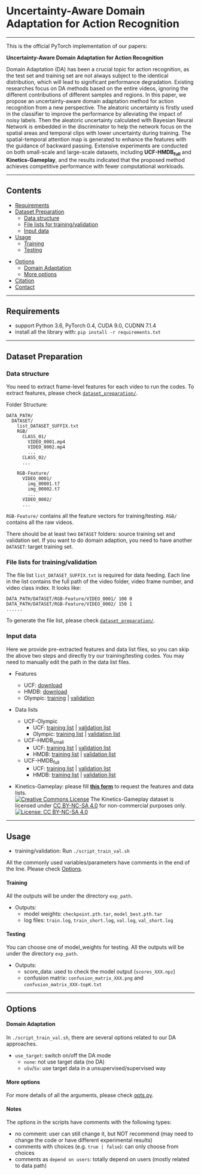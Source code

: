 # Uncertainty-Aware Domain Adaptation for Action Recognition


---
This is the official PyTorch implementation of our papers:

**Uncertainty-Aware Domain Adaptation for Action Recognition**  


Domain Adaptation (DA) has been a crucial topic for action recognition, as the test set and training set are not always subject to the identical distribution, which will lead to significant performance degradation. Existing researches focus on DA methods based on the entire videos, ignoring the different contributions of different samples and regions. In this paper, we propose an uncertainty-aware domain adaptation method for action recognition from a new perspective. The aleatoric uncertainty is firstly used in the classifier to improve the performance by alleviating the impact of noisy labels. Then the aleatoric uncertainty calculated with Bayesian Neural Network is embedded in the discriminator to help the network focus on the spatial areas and temporal clips with lower uncertainty during training. The spatial-temporal attention map is generated to enhance the features with the guidance of backward passing. Extensive experiments are conducted on both small-scale and large-scale datasets, including **UCF-HMDB<sub>full</sub>** and **Kinetics-Gameplay**, and the results indicated that the proposed method achieves competitive performance with fewer computational workloads.

---
## Contents
* [Requirements](#requirements)
* [Dataset Preparation](#dataset-preparation)
  * [Data structure](#data-structure)
  * [File lists for training/validation](#file-lists-for-trainingvalidation)
  * [Input data](#input-data)
* [Usage](#usage)
  * [Training](#training)
  * [Testing](#testing)
<!--   * [Video Demo](#video-demo) -->
* [Options](#options)
  * [Domain Adaptation](#domain-adaptation)
  * [More options](#more-options)
* [Citation](#citation)
* [Contact](#contact)

---
## Requirements
* support Python 3.6, PyTorch 0.4, CUDA 9.0, CUDNN 7.1.4
* install all the library with: `pip install -r requirements.txt`

---
## Dataset Preparation
### Data structure
You need to extract frame-level features for each video to run the codes. To extract features, please check [`dataset_preparation/`](dataset_preparation/).

Folder Structure:
```
DATA_PATH/
  DATASET/
    list_DATASET_SUFFIX.txt
    RGB/
      CLASS_01/
        VIDEO_0001.mp4
        VIDEO_0002.mp4
        ...
      CLASS_02/
      ...

    RGB-Feature/
      VIDEO_0001/
        img_00001.t7
        img_00002.t7
        ...
      VIDEO_0002/
      ...
```
`RGB-Feature/` contains all the feature vectors for training/testing. `RGB/` contains all the raw videos.

There should be at least two `DATASET` folders: source training set  and validation set. If you want to do domain adaption, you need to have another `DATASET`: target training set.

### File lists for training/validation
The file list `list_DATASET_SUFFIX.txt` is required for data feeding. Each line in the list contains the full path of the video folder, video frame number, and video class index. It looks like:
```
DATA_PATH/DATASET/RGB-Feature/VIDEO_0001/ 100 0
DATA_PATH/DATASET/RGB-Feature/VIDEO_0002/ 150 1
......
```
To generate the file list, please check [`dataset_preparation/`](dataset_preparation/).

### Input data
Here we provide pre-extracted features and data list files, so you can skip the above two steps and directly try our training/testing codes. You may need to manually edit the path in the data list files.
* Features
  * UCF: [download](https://www.dropbox.com/s/ebtc1hz1paz9bmz/ucf101-feat.zip?dl=0)
  * HMDB: [download](https://www.dropbox.com/s/aiac0ytb9jt83a2/hmdb51-feat.zip?dl=0)
  * Olympic: [training](https://www.dropbox.com/s/0ljfsp52hydyqht/olympic_train-feat.zip?dl=0) | [validation](https://www.dropbox.com/s/yh09a2th4hf8hqp/olympic_val-feat.zip?dl=0)
* Data lists
  * UCF-Olympic
    * UCF: [training list](https://www.dropbox.com/s/du8d3qrzs9h8phn/list_ucf101_train_ucf_olympic-feature.txt?dl=0) | [validation list](https://www.dropbox.com/s/0qrhuen3o27g9k5/list_ucf101_val_ucf_olympic-feature.txt?dl=0)
    * Olympic: [training list](https://www.dropbox.com/s/0eafz1kjk71i0i9/list_olympic_train_ucf_olympic-feature.txt?dl=0) | [validation list](https://www.dropbox.com/s/ku27uniw4xm7wpm/list_olympic_val_ucf_olympic-feature.txt?dl=0)
  * UCF-HMDB<sub>small</sub>
    * UCF: [training list](https://www.dropbox.com/s/2g04infpxwysjfb/list_ucf101_train_hmdb_ucf_small-feature.txt?dl=0) | [validation list](https://www.dropbox.com/s/6fjour5n1dcabfy/list_ucf101_val_hmdb_ucf_small-feature.txt?dl=0)
    * HMDB: [training list](https://www.dropbox.com/s/q6e7jwhr1ktmrrt/list_hmdb51_train_hmdb_ucf_small-feature.txt?dl=0) | [validation list](https://www.dropbox.com/s/qh3h619bdo2q3h1/list_hmdb51_val_hmdb_ucf_small-feature.txt?dl=0)
  * UCF-HMDB<sub>full</sub>
    * UCF: [training list](https://www.dropbox.com/s/jrahoh6u8k90iec/list_ucf101_train_hmdb_ucf-feature.txt?dl=0) | [validation list](https://www.dropbox.com/s/7359sfsflfkf60c/list_ucf101_val_hmdb_ucf-feature.txt?dl=0)
    * HMDB: [training list](https://www.dropbox.com/s/thj7mkzof6pgfmj/list_hmdb51_train_hmdb_ucf-feature.txt?dl=0) | [validation list](https://www.dropbox.com/s/s9yc43u87kjcdhx/list_hmdb51_val_hmdb_ucf-feature.txt?dl=0)

* Kinetics-Gameplay: please fill [**this form**](https://forms.gle/bziHhvQJGmi7hwF26) to request the features and data lists. <br>
<a rel="license" href="http://creativecommons.org/licenses/by-nc-sa/4.0/"><img alt="Creative Commons License" style="border-width:0" src="https://i.creativecommons.org/l/by-nc-sa/4.0/88x31.png" /></a>
The Kinetics-Gameplay dataset is licensed under <a rel="license" href="http://creativecommons.org/licenses/by-nc-sa/4.0/">CC BY-NC-SA 4.0</a> for non-commercial purposes only.
[![License: CC BY-NC-SA 4.0](https://img.shields.io/badge/License-CC%20BY--NC--SA%204.0-lightgrey.svg)](https://creativecommons.org/licenses/by-nc-sa/4.0/)

---
## Usage
* training/validation: Run `./script_train_val.sh`
<!-- * demo video: Run `./script_demo_video.sh` -->

All the commonly used variables/parameters have comments in the end of the line. Please check [Options](#options).

#### Training
All the outputs will be under the directory `exp_path`.
* Outputs:
  * model weights: `checkpoint.pth.tar`, `model_best.pth.tar`
  * log files: `train.log`, `train_short.log`, `val.log`, `val_short.log`

#### Testing
You can choose one of model_weights for testing. All the outputs will be under the directory `exp_path`.

* Outputs:
  * score_data: used to check the model output (`scores_XXX.npz`)
  * confusion matrix: `confusion_matrix_XXX.png` and `confusion_matrix_XXX-topK.txt`

<!-- #### Video Demo
`demo_video.py` overlays the predicted categories and confidence values on one video. Please see "Results". -->

---
## Options
#### Domain Adaptation
<!-- In both `./script_train_val.sh` and `./script_demo_video.sh`, there are several options related to our Domain Adaptation approaches. -->
In `./script_train_val.sh`, there are several options related to our DA approaches.
* `use_target`: switch on/off the DA mode
  * `none`: not use target data (no DA)
  * `uSv`/`Sv`: use target data in a unsupervised/supervised way

<!-- * options for the DA approaches:
  * discrepancy-based: DAN, JAN
  * adversarial-based: RevGrad
  * Normalization-based: AdaBN
  * Ensemble-based: MCD -->

#### More options
For more details of all the arguments, please check [opts.py](opts.py).

#### Notes
The options in the scripts have comments with the following types:
* no comment: user can still change it, but NOT recommend (may need to change the code or have different experimental results)
* comments with choices (e.g. `true | false`): can only choose from choices
* comments as `depend on users`: totally depend on users (mostly related to data path)

